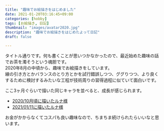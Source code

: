 ```yaml
---
title: "趣味でお絵描きをはじめました"
date: 2021-01-20T03:16:45+09:00
categories: [hobby]
tags: [お絵描き, 日記]
thumbnail: "images/avatar2020.jpg"
description: "趣味でお絵描きをはじめたよって日記"
draft: false

---
```


タイトル通りです。何も書くことが思いつかなかったので、最近始めた趣味の話でお茶を濁そうという魂胆です。  
2020年8月の中頃から、趣味でお絵描きをしています。  
線の引き方とかバランスのとり方とかを試行錯誤しつつ、ググりつつ、より良くするために検討するみたいな工程が技術周りの習得過程に似ていて面白いです。

ここ3ヶ月ぐらいで描いた同じキャラを並べると、成長が感じられます。

- [2020/10月頃に描いたルナ様](https://www.pixiv.net/artworks/86970907)
- [2021/01/11に描いたルナ様](https://www.pixiv.net/artworks/86970948)

お金がかからなくてコスパも良い趣味なので、ちまちま続けられたらいいなと思います。
